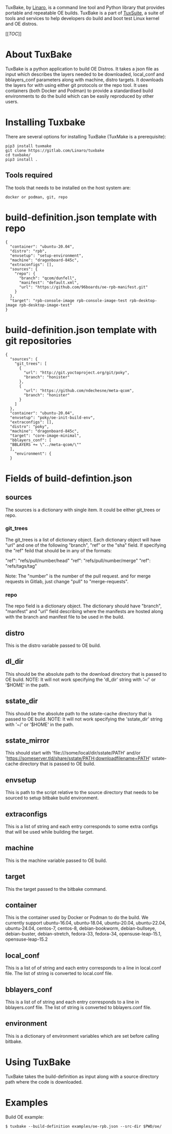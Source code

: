 TuxBake, by [Linaro](https://www.linaro.org/), is a command line tool and
Python library that provides portable and repeatable OE builds. TuxBake is a part of [TuxSuite](https://tuxsuite.com), a suite of tools and services to help developers do build and boot test Linux kernel and OE distros.

[[_TOC_]]


# About TuxBake

TuxBake is a python application to build OE Distros. It takes a json file as input which
describes the layers needed to be downloaded, local_conf and bblayers_conf parameters along
with machine, distro targets. It downloads the layers for with using either git protocols or
the repo tool. It uses containers (both Docker and Podman) to provide a standardised build
environments to do the build which can be easily reproduced by other users.

# Installing Tuxbake

There are several options for installing TuxBake (TuxMake is a prerequisite):
```
pip3 install tuxmake
git clone https://gitlab.com/Linaro/tuxbake
cd tuxbake/
pip3 install .
```
## Tools required
The tools that needs to be installed on the host system are:
```
docker or podman, git, repo
```


# build-definition.json template with repo
```
{
  "container": "ubuntu-20.04",
  "distro": "rpb",
  "envsetup": "setup-environment",
  "machine": "dragonboard-845c",
  "extraconfigs": [],
  "sources": {
    "repo": {
      "branch": "qcom/dunfell",
      "manifest": "default.xml",
      "url": "https://github.com/96boards/oe-rpb-manifest.git"
    }
  },
  "target": "rpb-console-image rpb-console-image-test rpb-desktop-image rpb-desktop-image-test"
}
```

# build-definition.json template with git repositories
```
{
  "sources": {
    "git_trees": [
      {
        "url": "http://git.yoctoproject.org/git/poky",
        "branch": "honister"
      },
      {
        "url": "https://github.com/ndechesne/meta-qcom",
        "branch": "honister"
      }
    ]
  },
  "container": "ubuntu-20.04",
  "envsetup": "poky/oe-init-build-env",
  "extraconfigs": [],
  "distro": "poky",
  "machine": "dragonboard-845c",
  "target": "core-image-minimal",
  "bblayers_conf": [
  "BBLAYERS += \"../meta-qcom/\""
  ],
    "environment": {
  }
```

# Fields of build-defintion.json

## sources
The sources is a dictionary with single item. It could be either git_trees or repo.

### git_trees
The git_trees is a list of dictionary object. Each dictionary
object will have "url" and one of the following "branch", "ref"
or the "sha" field.  If specifying the "ref" feild that should
be in any of the formats:

"ref": "refs/pull/number/head"
"ref": "refs/pull/number/merge"
"ref": "refs/tags/tag"

Note: The "number" is the number of the pull request. and for
merge requests in Gitlab, just change "pull" to
"merge-requests".

### repo
The repo field is a dictionary object. The dictionary should have "branch", "manifest" and "url" field describing where the manifests are hosted along with the branch and manifest file to be used in the build.

## distro
This is the distro variable passed to OE build.

## dl_dir
This should be the absolute path to the download directory that is passed to OE build. NOTE: It will not work specifying the 'dl_dir' string with '~/' or '$HOME' in the path.

## sstate_dir
This should be the absolute path to the sstate-cache directory that is passed to OE build. NOTE: It will not work specifying the 'sstate_dir' string with '~/' or '$HOME' in the path.

## sstate_mirror
This should start with 'file:///some/local/dir/sstate/PATH' and/or 'https://someserver.tld/share/sstate/PATH;downloadfilename=PATH' sstate-cache directory that is passed to OE build.

## envsetup
This is path to the script relative to the source directory that needs to be sourced to setup bitbake build environment.

## extraconfigs
This is a list of string and each entry corresponds to some extra configs that will be used while building the target.

## machine
This is the machine variable passed to OE build.

## target
This the target passed to the bitbake command.

## container
This is the container used by Docker or Podman to do the build. We currently support ubuntu-16.04, ubuntu-18.04, ubuntu-20.04, ubuntu-22.04, ubuntu-24.04, centos-7, centos-8, debian-bookworm, debian-bullseye, debian-buster, debian-stretch, fedora-33, fedora-34, opensuse-leap-15.1, opensuse-leap-15.2

## local_conf
This is a list of of string and each entry corresponds to a line in local.conf file. The list of string is converted to local.conf file.

## bblayers_conf
This is a list of of string and each entry corresponds to a line in bblayers.conf file. The list of string is converted to bblayers.conf file.

## environment
This is a dictionary of environment variables which are set before calling bitbake.

# Using TuxBake

TuxBake takes the build-definition as input along with a source directory path where the code is downloaded.

# Examples

Build OE example:

    $ tuxbake --build-definition examples/oe-rpb.json --src-dir $PWD/oe/
